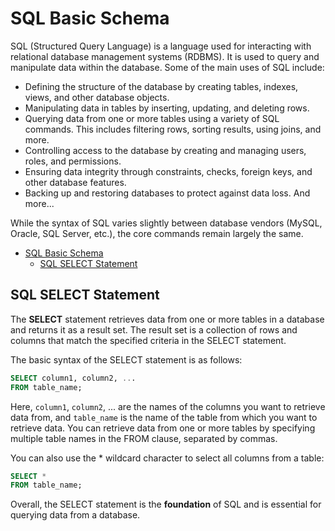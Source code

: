 # SQL Basic Schema

SQL (Structured Query Language) is a language used for interacting with relational database management systems (RDBMS). It is used to query and manipulate data within the database. Some of the main uses of SQL include:

- Defining the structure of the database by creating tables, indexes, views, and other database objects.
- Manipulating data in tables by inserting, updating, and deleting rows.
- Querying data from one or more tables using a variety of SQL commands. This includes filtering rows, sorting results, using joins, and more.
- Controlling access to the database by creating and managing users, roles, and permissions.
- Ensuring data integrity through constraints, checks, foreign keys, and other database features.
- Backing up and restoring databases to protect against data loss.
And more...

While the syntax of SQL varies slightly between database vendors (MySQL, Oracle, SQL Server, etc.), the core commands remain largely the same.

- [SQL Basic Schema](#sql-basic-schema)
  - [SQL SELECT Statement](#sql-select-statement)

## SQL SELECT Statement

The **SELECT** statement retrieves data from one or more tables in a database and returns it as a result set. The result set is a collection of rows and columns that match the specified criteria in the SELECT statement.

The basic syntax of the SELECT statement is as follows:

```sql
SELECT column1, column2, ...
FROM table_name;
```
Here, `column1`, `column2`, ... are the names of the columns you want to retrieve data from, and `table_name` is the name of the table from which you want to retrieve data. You can retrieve data from one or more tables by specifying multiple table names in the FROM clause, separated by commas.

You can also use the * wildcard character to select all columns from a table:

```sql
SELECT *
FROM table_name;
```

Overall, the SELECT statement is the **foundation** of SQL and is essential for querying data from a database.